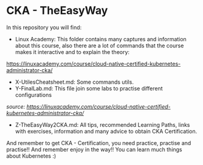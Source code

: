 # CKA - TheEasyWay

In this repository you will find: 

- Linux Academy: This folder contains many captures and information about this course, also there are a lot of commands that the course makes it interactive and to explain the theory: 

https://linuxacademy.com/course/cloud-native-certified-kubernetes-administrator-cka/
    
- X-UtilesCheatsheet.md: Some commands utils. 
- Y-FinalLab.md: This file join some labs to practise different configurations

_source: https://linuxacademy.com/course/cloud-native-certified-kubernetes-administrator-cka/_

- Z-TheEasyWay2CKA.md: All tips, recommended Learning Paths, links with exercises, information and many advice to obtain CKA Certification. 

And remember to get CKA - Certification, you need practice, practise and practise!! And remember enjoy in the way!! You can learn much things about Kubernetes :)